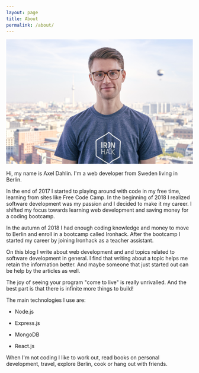 ```yaml
---
layout: page
title: About
permalink: /about/
---
```



<img src="/assets/images/me_big.jpg" alt="This is me." />

Hi, my name is Axel Dahlin. I'm a web developer from Sweden living in Berlin. 

In the end of 2017 I started to playing around with code in my free time, learning from sites like Free Code Camp. In the beginning of 2018 I realized software development was my passion and I decided to make it my career. I shifted my focus towards learning web development and saving money for a coding bootcamp.

In the autumn of 2018 I had enough coding knowledge and money to move to Berlin and enroll in a bootcamp called Ironhack. After the bootcamp I started my career by joining Ironhack as a teacher assistant. 

On this blog I write about web development and and topics related to software development in general. I find that writing about a topic helps me retain the information better. And maybe someone that just started out can be help by the articles as well.

The joy of seeing your program "come to live" is really unrivalled. And the best part is that there is infinite more things to build!

The main technologies I use are:

* Node.js

* Express.js

* MongoDB

* React.js 


When I'm not coding I like to work out, read books on personal development, travel, explore Berlin, cook or hang out with friends. 



